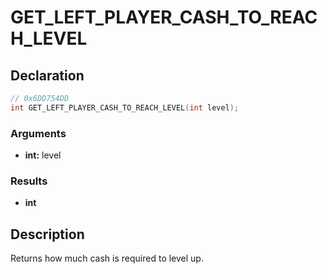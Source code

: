 # GET_LEFT_PLAYER_CASH_TO_REACH_LEVEL

## Declaration
```cpp
// 0x6DD754DD
int GET_LEFT_PLAYER_CASH_TO_REACH_LEVEL(int level);
```

### Arguments
- **int:** level

### Results
- **int**

## Description
Returns how much cash is required to level up.